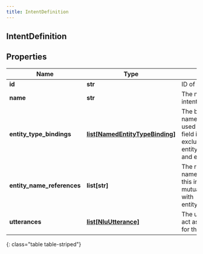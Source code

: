 ```yaml
---
title: IntentDefinition
---
```

## IntentDefinition

## Properties

|Name | Type | Description | Notes|
|------------ | ------------- | ------------- | -------------|
| **id** | **str** | ID of the intent. | [optional] |
| **name** | **str** | The name of the intent. | |
| **entity_type_bindings** | [**list[NamedEntityTypeBinding]**](NamedEntityTypeBinding.html) | The bindings for the named entity types used in this intent.This field is mutually exclusive with entityNameReferences and entities | [optional] |
| **entity_name_references** | **list[str]** | The references for the named entity used in this intent.This field is mutually exclusive with entityTypeBindings | [optional] |
| **utterances** | [**list[NluUtterance]**](NluUtterance.html) | The utterances that act as training phrases for the intent. | |
{: class="table table-striped"}



